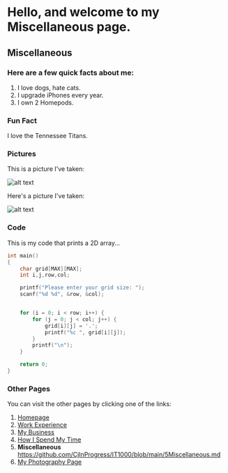 # Hello, and welcome to my Miscellaneous page.

## Miscellaneous

### Here are a few **quick** facts about me:
1. I love dogs, hate cats.
2. I upgrade iPhones every year.
3. I own 2 Homepods.

### **Fun Fact**
I love the Tennessee Titans.

### **Pictures**
This is a picture I've taken:

![alt text](https://github.com/CjInProgress/IT1000/blob/main/085A1111.jpg)

Here's a picture I've taken:

![alt text](https://images.squarespace-cdn.com/content/v1/5ea8f9fcd5913d4f94bbd59e/1607027404740-YTBECM0BBB559T31UCC0/ke17ZwdGBToddI8pDm48kLkXF2pIyv_F2eUT9F60jBl7gQa3H78H3Y0txjaiv_0fDoOvxcdMmMKkDsyUqMSsMWxHk725yiiHCCLfrh8O1z4YTzHvnKhyp6Da-NYroOW3ZGjoBKy3azqku80C789l0iyqMbMesKd95J-X4EagrgU9L3Sa3U8cogeb0tjXbfawd0urKshkc5MgdBeJmALQKw/085A6191.jpg?format=500w)


### **Code**
This is my code that prints a 2D array...
```c
int main()
{
    char grid[MAX][MAX];
    int i,j,row,col;

    printf("Please enter your grid size: ");
    scanf("%d %d", &row, &col);


    for (i = 0; i < row; i++) {
        for (j = 0; j < col; j++) {
            grid[i][j] = '.';
            printf("%c ", grid[i][j]);
        }
        printf("\n");
    }

    return 0;
}
```

### **Other Pages**
You can visit the other pages by clicking one of the links:
1. [Homepage](https://github.com/CjInProgress/IT1000/blob/main/1homepage.md)
2. [Work Experience](https://github.com/CjInProgress/IT1000/blob/main/2WorkExperience.md)
3. [My Business](https://github.com/CjInProgress/IT1000/blob/main/3mybusiness.md)
4. [How I Spend My Time](https://github.com/CjInProgress/IT1000/blob/main/4Leisure.md)
5. **Miscellaneous** https://github.com/CjInProgress/IT1000/blob/main/5Miscellaneous.md
6. [My Photography Page](cjharrisphotgraphy.com)
